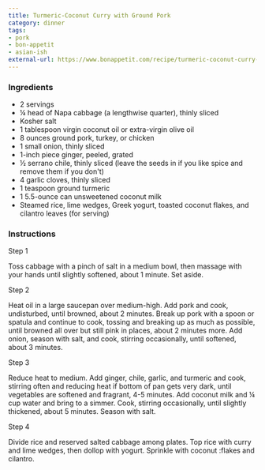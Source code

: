 ```yaml
---
title: Turmeric-Coconut Curry with Ground Pork
category: dinner
tags:
- pork
- bon-appetit
- asian-ish
external-url: https://www.bonappetit.com/recipe/turmeric-coconut-curry-with-pork
---
```


### Ingredients

- 2 servings
- ¼ head of Napa cabbage (a lengthwise quarter), thinly sliced
- Kosher salt
- 1 tablespoon virgin coconut oil or extra-virgin olive oil
- 8 ounces ground pork, turkey, or chicken
- 1 small onion, thinly sliced
- 1-inch piece ginger, peeled, grated
- ½ serrano chile, thinly sliced (leave the seeds in if you like spice and remove them if you don't)
- 4 garlic cloves, thinly sliced
- 1 teaspoon ground turmeric
- 1 5.5-ounce can unsweetened coconut milk
- Steamed rice, lime wedges, Greek yogurt, toasted coconut flakes, and cilantro leaves (for serving)

### Instructions

Step 1

   Toss cabbage with a pinch of salt in a medium bowl, then massage with your hands until slightly softened, about 1 minute. Set aside.

Step 2

   Heat oil in a large saucepan over medium-high. Add pork and cook, undisturbed, until browned, about 2 minutes. Break up pork with a spoon or spatula and continue to cook, tossing and breaking up as much as possible, until browned all over but still pink in places, about 2 minutes more. Add onion, season with salt, and cook, stirring occasionally, until softened, about 3 minutes.

Step 3

   Reduce heat to medium. Add ginger, chile, garlic, and turmeric and cook, stirring often and reducing heat if bottom of pan gets very dark, until vegetables are softened and fragrant, 4-5 minutes. Add coconut milk and ¼ cup water and bring to a simmer. Cook, stirring occasionally, until slightly thickened, about 5 minutes. Season with salt.

Step 4

   Divide rice and reserved salted cabbage among plates. Top rice with curry and lime wedges, then dollop with yogurt. Sprinkle with coconut :flakes and cilantro.

